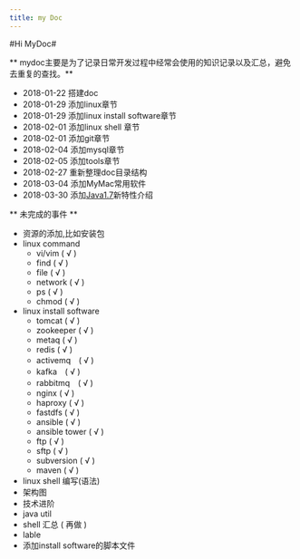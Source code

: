 ```yaml
---
title: my Doc
---
```

 
#Hi MyDoc#

** mydoc主要是为了记录日常开发过程中经常会使用的知识记录以及汇总，避免去重复的查找。**

- 2018-01-22 搭建doc
- 2018-01-29 添加linux章节
- 2018-01-29 添加linux install software章节
- 2018-02-01 添加linux shell 章节
- 2018-02-01 添加git章节
- 2018-02-04 添加mysql章节
- 2018-02-05 添加tools章节
- 2018-02-27 重新整理doc目录结构
- 2018-03-04 添加MyMac常用软件
- 2018-03-30 添加[Java1.7](language/java/index.html#JDK1-7-新特性)新特性介绍


** 未完成的事件 **

- 资源的添加,比如安装包
- linux command
  - vi/vim ( √ )
  - find ( √ )
  - file ( √ )
  - network ( √ )
  - ps  ( √ )
  - chmod  ( √ )
- linux install software
  - tomcat ( √ )
  - zookeeper ( √ )
  - metaq ( √ )
  - redis ( √ )
  - activemq　( √ )
  - kafka　( √ )
  - rabbitmq　( √ )
  - nginx ( √ )
  - haproxy ( √ )
  - fastdfs ( √ )
  - ansible ( √ )
  - ansible tower ( √ )
  - ftp ( √ )
  - sftp ( √ )
  - subversion ( √ )
  - maven ( √ )
- linux shell 编写(语法)
- 架构图
- 技术进阶
- java util
- shell 汇总 ( 再做 )
- lable
- 添加install software的脚本文件